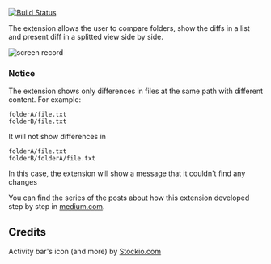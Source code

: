 [![Build Status](https://dev.azure.com/moshfeu-vscode/CompareFoldersExtension/_apis/build/status/moshfeu.vscode-compare-folders?branchName=master)](https://dev.azure.com/moshfeu-vscode/CompareFoldersExtension/_build/latest?definitionId=1&branchName=master)

The extension allows the user to compare folders, show the diffs in a list and present diff in a splitted view side by side.

![screen record](https://user-images.githubusercontent.com/3723951/66277133-cb9e3580-e8a2-11e9-9149-383a8683fcd1.gif)

### Notice
The extension shows only differences in files at the same path with different content. For example:

```
folderA/file.txt
folderB/file.txt
```

It will not show differences in

```
folderA/file.txt
folderB/folderA/file.txt
```

In this case, the extension will show a message that it couldn't find any changes

You can find the series of the posts about how this extension developed step by step in [medium.com](https://medium.com/@moshfeu/comparefolders-visual-studio-code-extension-journey-intro-b540a0539629?source=friends_link&sk=db37e1889766ccd8fe553958a12a8f69).



## Credits
Activity bar's icon (and more) by [Stockio.com](https://www.stockio.com/free-icon/folders)
